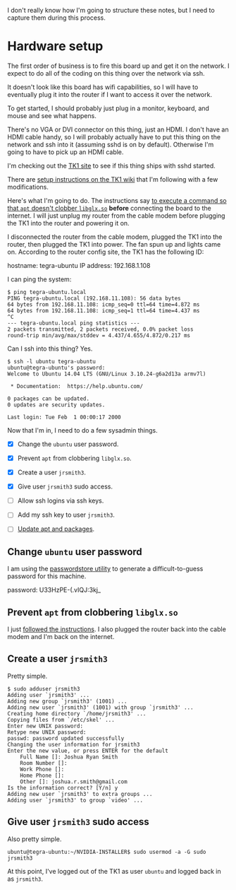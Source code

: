 I don't really know how I'm going to structure these notes, but I need to capture them during this process.


Hardware setup
==============
The first order of business is to fire this board up and get it on the network. I expect to do all of the coding on this thing over the network via ssh.

It doesn't look like this board has wifi capabilities, so I will have to eventually plug it into the router if I want to access it over the network.

To get started, I should probably just plug in a monitor, keyboard, and mouse and see what happens.

There's no VGA or DVI connector on this thing, just an HDMI. I don't have an HDMI cable handy, so I will probably actually have to put this thing on the network and ssh into it (assuming sshd is on by default). Otherwise I'm going to have to pick up an HDMI cable.

I'm checking out the [TK1 site](http://www.nvidia.com/object/jetson-tk1-embedded-dev-kit.html) to see if this thing ships with sshd started.

There are [setup instructions on the TK1 wiki](http://elinux.org/Jetson_TK1#Basic_setup_steps_to_access_the_board_and_access_internet) that I'm following with a few modifications.

Here's what I'm going to do. The instructions say [to execute a command so that `apt` doesn't clobber `libglx.so`](http://elinux.org/Jetson_TK1#An_important_step_before_connecting_the_Jetson_to_Internet) **before** connecting the board to the internet. I will just unplug my router from the cable modem before plugging the TK1 into the router and powering it on.

I disconnected the router from the cable modem, plugged the TK1 into the router, then plugged the TK1 into power. The fan spun up and lights came on. According to the router config site, the TK1 has the following ID:

hostname: tegra-ubuntu
IP address: 192.168.1.108

I can ping the system:

```
$ ping tegra-ubuntu.local
PING tegra-ubuntu.local (192.168.11.108): 56 data bytes
64 bytes from 192.168.11.108: icmp_seq=0 ttl=64 time=4.872 ms
64 bytes from 192.168.11.108: icmp_seq=1 ttl=64 time=4.437 ms
^C
--- tegra-ubuntu.local ping statistics ---
2 packets transmitted, 2 packets received, 0.0% packet loss
round-trip min/avg/max/stddev = 4.437/4.655/4.872/0.217 ms
```

Can I ssh into this thing? Yes.

```
$ ssh -l ubuntu tegra-ubuntu
ubuntu@tegra-ubuntu's password: 
Welcome to Ubuntu 14.04 LTS (GNU/Linux 3.10.24-g6a2d13a armv7l)

 * Documentation:  https://help.ubuntu.com/

0 packages can be updated.
0 updates are security updates.

Last login: Tue Feb  1 00:00:17 2000
```

Now that I'm in, I need to do a few sysadmin things.

* [x] Change the `ubuntu` user password.
* [x] Prevent `apt` from clobbering `libglx.so`.
* [x] Create a user `jrsmith3`.
* [x] Give user `jrsmith3` sudo access.
* [ ] Allow ssh logins via ssh keys.
* [ ] Add my ssh key to user `jrsmith3`.
* [ ] [Update apt and packages](http://elinux.org/Jetson_TK1#Recommended_first_steps_now_that_your_board_has_internet_access).


Change `ubuntu` user password
-----------------------------
I am using the [passwordstore utility]() to generate a difficult-to-guess password for this machine.

password: U33HzPE-(.vIQJ\:3kj_


Prevent `apt` from clobbering `libglx.so`
-----------------------------------------
I just [followed the instructions](http://elinux.org/Jetson_TK1#An_important_step_before_connecting_the_Jetson_to_Internet). I also plugged the router back into the cable modem and I'm back on the internet.


Create a user `jrsmith3`
------------------------
Pretty simple.

```
$ sudo adduser jrsmith3
Adding user `jrsmith3' ...
Adding new group `jrsmith3' (1001) ...
Adding new user `jrsmith3' (1001) with group `jrsmith3' ...
Creating home directory `/home/jrsmith3' ...
Copying files from `/etc/skel' ...
Enter new UNIX password: 
Retype new UNIX password: 
passwd: password updated successfully
Changing the user information for jrsmith3
Enter the new value, or press ENTER for the default
    Full Name []: Joshua Ryan Smith
    Room Number []: 
    Work Phone []: 
    Home Phone []: 
    Other []: joshua.r.smith@gmail.com
Is the information correct? [Y/n] y
Adding new user `jrsmith3' to extra groups ...
Adding user `jrsmith3' to group `video' ...
```


Give user `jrsmith3` sudo access
--------------------------------
Also pretty simple.

```
ubuntu@tegra-ubuntu:~/NVIDIA-INSTALLER$ sudo usermod -a -G sudo jrsmith3
```

At this point, I've logged out of the TK1 as user `ubuntu` and logged back in as `jrsmith3`.

